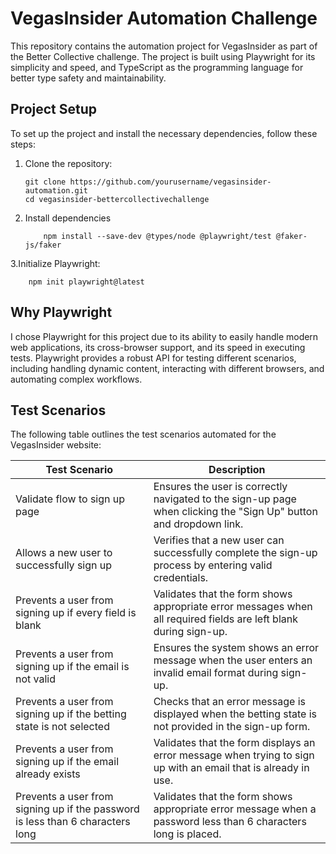 # VegasInsider Automation Challenge

This repository contains the automation project for VegasInsider as part of the Better Collective challenge. The project is built using Playwright for its simplicity and speed, and TypeScript as the programming language for better type safety and maintainability.

## Project Setup

To set up the project and install the necessary dependencies, follow these steps:

1. Clone the repository:

   ```
   git clone https://github.com/yourusername/vegasinsider-automation.git
   cd vegasinsider-bettercollectivechallenge
   ```

2. Install dependencies

   ```
       npm install --save-dev @types/node @playwright/test @faker-js/faker
   ```

3.Initialize Playwright:

```
    npm init playwright@latest
```

## Why Playwright

I chose Playwright for this project due to its ability to easily handle modern web applications, its cross-browser support, and its speed in executing tests. Playwright provides a robust API for testing different scenarios, including handling dynamic content, interacting with different browsers, and automating complex workflows.

## Test Scenarios

The following table outlines the test scenarios automated for the VegasInsider website:

| Test Scenario                                                                  | Description                                                                                                       |
| ------------------------------------------------------------------------------ | ----------------------------------------------------------------------------------------------------------------- |
| Validate flow to sign up page                                                  | Ensures the user is correctly navigated to the sign-up page when clicking the "Sign Up" button and dropdown link. |
| Allows a new user to successfully sign up                                      | Verifies that a new user can successfully complete the sign-up process by entering valid credentials.             |
| Prevents a user from signing up if every field is blank                        | Validates that the form shows appropriate error messages when all required fields are left blank during sign-up.  |
| Prevents a user from signing up if the email is not valid                      | Ensures the system shows an error message when the user enters an invalid email format during sign-up.            |
| Prevents a user from signing up if the betting state is not selected           | Checks that an error message is displayed when the betting state is not provided in the sign-up form.             |
| Prevents a user from signing up if the email already exists                    | Validates that the form displays an error message when trying to sign up with an email that is already in use.    |
| Prevents a user from signing up if the password is less than 6 characters long | Validates that the form shows appropriate error message when a password less than 6 characters long is placed.    |
